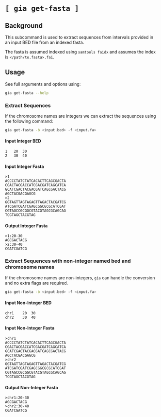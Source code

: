 # `[ gia get-fasta ]`

## Background

This subcommand is used to extract sequences from intervals provided in an input BED file
from an indexed fasta.

The fasta is assumed indexed using `samtools faidx` and assumes the index is `</path/to.fasta>.fai`.

## Usage

See full arguments and options using:

```bash
gia get-fasta --help
```

### Extract Sequences

If the chromosome names are integers we can extract the sequences using the following command:

```bash
gia get-fasta -b <input.bed> -f <input.fa>
```

#### Input Integer BED

```bed
1	20	30
2	30	40
```

#### Input Integer Fasta

```fasta
>1
ACCCCTATCTATCACACTTCAGCGACTA
CGACTACGACCATCGACGATCAGCATCA
GCATCGACTACGACGATCAGCGACTACG
AGCTACGACGAGCG
>2
GGTAGTTAGTAGAGTTAGACTACGATCG
ATCGATCGATCGAGCGGCGCGCATCGAT
CGTAGCCGCGGCGTACGTAGCGCAGCAG
TCGTAGCTACGTAG
```

#### Output Integer Fasta

```fasta
>1:20-30
AGCGACTACG
>2:30-40
CGATCGATCG
```

### Extract Sequences with non-integer named bed and chromosome names

If the chromosome names are non-integers, `gia` can handle the conversion
and no extra flags are required.

```bash
gia get-fasta -b <input.bed> -f <input.fa>
```

#### Input Non-Integer BED

```bed
chr1	20	30
chr2	30	40
```

#### Input Non-Integer Fasta

```fasta
>chr1
ACCCCTATCTATCACACTTCAGCGACTA
CGACTACGACCATCGACGATCAGCATCA
GCATCGACTACGACGATCAGCGACTACG
AGCTACGACGAGCG
>chr2
GGTAGTTAGTAGAGTTAGACTACGATCG
ATCGATCGATCGAGCGGCGCGCATCGAT
CGTAGCCGCGGCGTACGTAGCGCAGCAG
TCGTAGCTACGTAG
```

#### Output Non-Integer Fasta

```fasta
>chr1:20-30
AGCGACTACG
>chr2:30-40
CGATCGATCG
```

